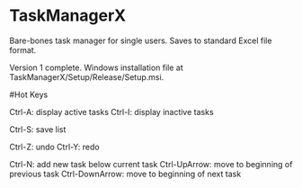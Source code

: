 # TaskManagerX
Bare-bones task manager for single users.  Saves to standard Excel file format.

Version 1 complete.  Windows installation file at TaskManagerX/Setup/Release/Setup.msi.

#Hot Keys

Ctrl-A: display active tasks
Ctrl-I: display inactive tasks

Ctrl-S: save list

Ctrl-Z: undo
Ctrl-Y: redo

Ctrl-N: add new task below current task
Ctrl-UpArrow: move to beginning of previous task
Ctrl-DownArrow: move to beginning of next task